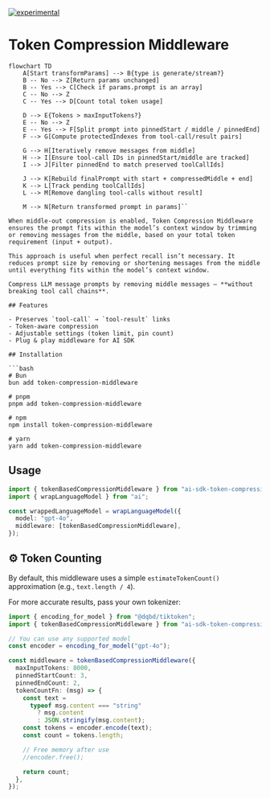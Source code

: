 [![experimental](http://badges.github.io/stability-badges/dist/experimental.svg)](http://github.com/badges/stability-badges)

# Token Compression Middleware

````mermaid
flowchart TD
    A[Start transformParams] --> B{type is generate/stream?}
    B -- No --> Z[Return params unchanged]
    B -- Yes --> C[Check if params.prompt is an array]
    C -- No --> Z
    C -- Yes --> D[Count total token usage]

    D --> E{Tokens > maxInputTokens?}
    E -- No --> Z
    E -- Yes --> F[Split prompt into pinnedStart / middle / pinnedEnd]
    F --> G[Compute protectedIndexes from tool-call/result pairs]

    G --> H[Iteratively remove messages from middle]
    H --> I[Ensure tool-call IDs in pinnedStart/middle are tracked]
    I --> J[Filter pinnedEnd to match preserved toolCallIds]

    J --> K[Rebuild finalPrompt with start + compressedMiddle + end]
    K --> L[Track pending toolCallIds]
    L --> M[Remove dangling tool-calls without result]

    M --> N[Return transformed prompt in params]``

When middle-out compression is enabled, Token Compression Middleware ensures the prompt fits within the model’s context window by trimming or removing messages from the middle, based on your total token requirement (input + output).

This approach is useful when perfect recall isn’t necessary. It reduces prompt size by removing or shortening messages from the middle until everything fits within the model’s context window.

Compress LLM message prompts by removing middle messages — **without breaking tool call chains**.

## Features

- Preserves `tool-call` → `tool-result` links
- Token-aware compression
- Adjustable settings (token limit, pin count)
- Plug & play middleware for AI SDK

## Installation

```bash
# Bun
bun add token-compression-middleware

# pnpm
pnpm add token-compression-middleware

# npm
npm install token-compression-middleware

# yarn
yarn add token-compression-middleware
````

## Usage

```ts
import { tokenBasedCompressionMiddleware } from "ai-sdk-token-compression";
import { wrapLanguageModel } from "ai";

const wrappedLanguageModel = wrapLanguageModel({
  model: "gpt-4o",
  middleware: [tokenBasedCompressionMiddleware],
});
```

## ⚙️ Token Counting

By default, this middleware uses a simple `estimateTokenCount()` approximation (e.g., `text.length / 4`).

For more accurate results, pass your own tokenizer:

```ts
import { encoding_for_model } from "@dqbd/tiktoken";
import { tokenBasedCompressionMiddleware } from "ai-sdk-token-compression";

// You can use any supported model
const encoder = encoding_for_model("gpt-4o");

const middleware = tokenBasedCompressionMiddleware({
  maxInputTokens: 8000,
  pinnedStartCount: 3,
  pinnedEndCount: 2,
  tokenCountFn: (msg) => {
    const text =
      typeof msg.content === "string"
        ? msg.content
        : JSON.stringify(msg.content);
    const tokens = encoder.encode(text);
    const count = tokens.length;

    // Free memory after use
    //encoder.free();

    return count;
  },
});
```

